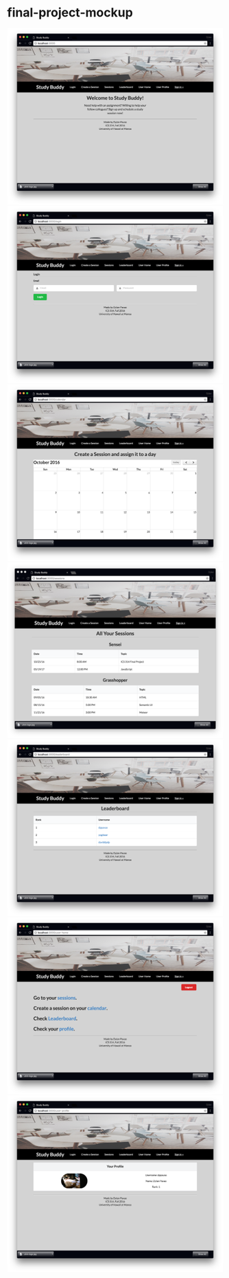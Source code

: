 # final-project-mockup
<img src="doc/landing-page.png">
<img src="doc/login-page.png">
<img src="doc/calendar-page.png">
<img src="doc/sessions-page.png">
<img src="doc/leaderboard-page.png">
<img src="doc/user-home-page.png">
<img src="doc/user-profile-page.png">
